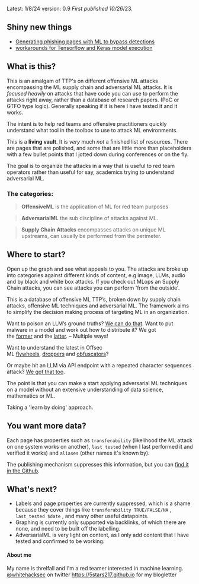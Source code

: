 Latest: 1/8/24 version: 0.9 *First published 10/26*/23. 
## Shiny new things
- [Generating phishing pages with ML to bypass detections](https://wiki.offsecml.com/Offensive+ML/Phishing/Avoiding+phishing+webpage+detectors+via+black+box+ML) 
- [workarounds for Tensorflow and Keras model execution](https://wiki.offsecml.com/Supply+Chain+Attacks/Models/Using+Keras+Lambda+Layers) 

## What is this? 
This is an amalgam of TTP's on different offensive ML attacks encompassing the ML supply chain and adversarial ML attacks.
It is *focused heavily* on attacks that have code you can use to perform the attacks right away, rather than a database of research papers. (PoC or GTFO type logic). Generally speaking if it is here I have tested it and it works. 

The intent is to help red teams and offensive practitioners quickly understand what tool in the toolbox to use to attack ML environments. 

This is a **living vault**. It is _very_ much _not_ a finished list of resources. There are pages that are polished, and some that are little more than placeholders with a few bullet points that I jotted down during conferences or on the fly. 

The goal is to organize the attacks in a way that is useful to red team operators rather than useful for say, academics trying to understand adversarial ML.

### The categories:

> **OffensiveML** is the application of ML for red team purposes 

> **AdversarialML** the sub discipline of attacks against ML.

> **Supply Chain** **Attacks**  encompasses attacks on unique ML upstreams, can usually be performed from the perimeter. 

## Where to start? 

Open up the graph and see what appeals to you. The attacks are broke up into categories against different kinds of content, e.g image, LLMs, audio and by black and white box attacks.  If you check out MLops an Supply Chain attacks, you can see attacks you can perform 'from the outside'.

This is a database of offensive ML TTP’s, broken down by supply chain attacks, offensive ML techniques and adversarial ML. The framework aims to simplify the decision making process of targeting ML in an organization.

Want to poison an LLM’s ground truths? [We can do that](https://wiki.offsecml.com/Adversarial+ML/LLM+Attacks/Using+Access+to+a+Model+Registry/Modify+an+LLMs+ground+truths). Want to put malware in a model and work out how to distribute it? We got the [former](https://wiki.offsecml.com/Supply+Chain+Attacks/Models/Using+Keras+Lambda+Layers) and the [latter](https://wiki.offsecml.com/Supply+Chain+Attacks/Public+Model+Registries/Using+a+Huggingface+Watering+Hole). – Multiple ways!

Want to understand the latest in Offsec ML [flywheels](https://wiki.offsecml.com/Offensive+ML/Flywheels/Nemesis), [droppers](https://wiki.offsecml.com/Offensive+ML/Droppers/Sandbox+detection+using+process+ratios) and [obfuscators](https://wiki.offsecml.com/Offensive+ML/Obfuscators/Obfuscation+using+markov+chains)?

Or maybe hit an LLM via API endpoint with a repeated character sequences attack? [We got that too](https://wiki.offsecml.com/Adversarial+ML/LLM+Attacks/Using+an++API+Endpoint+or+Black+Box/Prompt+Injection/Using+Repeated+Character+Sequences).

The point is that you can make a start applying adversarial ML techniques on a model without an extensive understanding of data science, mathematics or ML. 

Taking a 'learn by doing' approach. 


## You want more data?

Each page has properties such as `transferability` (likelihood the ML attack on one system works on another), `last tested` (when I last performed it and verified it works) and `aliases` (other names it's known by).

The publishing mechanism suppresses this information, but you can [find it in the Github](https://github.com/5stars217/offsecml). 

## What's next?

- Labels and page properties are currently suppressed, which is a shame because they cover things like `transferability TRUE/FALSE/NA` , `last_tested $date` , and many other useful datapoints. 
- Graphing is currently only supported via backlinks, of which there are none, and need to be built off the labelling. 
- AdversarialML is very light on content, as I only add content that I have tested and confirmed to be working. 
#### About me 
My name is threlfall and I'm a red teamer interested in machine learning. 
[@whitehacksec](https://twitter.com/WHITEHACKSEC) on twitter
https://5stars217.github.io for my blogletter



